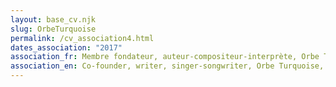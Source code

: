 ```yaml
---
layout: base_cv.njk
slug: OrbeTurquoise
permalink: /cv_association4.html
dates_association: "2017"
association_fr: Membre fondateur, auteur-compositeur-interprète, Orbe Turquoise, Genève, CH
association_en: Co-founder, writer, singer-songwriter, Orbe Turquoise, Geneva, CH
---
```

